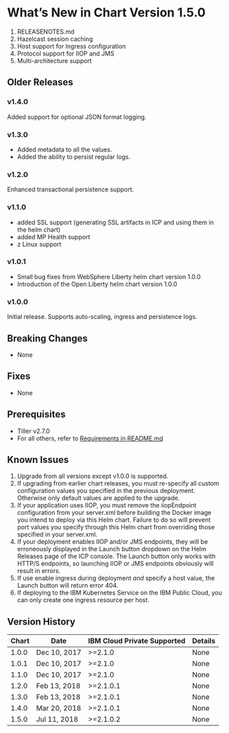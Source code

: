 # What’s New in Chart Version 1.5.0

1. RELEASENOTES.md
1. Hazelcast session caching 
1. Host support for Ingress configuration
1. Protocol support for IIOP and JMS 
1. Multi-architecture support 

## Older Releases 

### v1.4.0

Added support for optional JSON format logging.

### v1.3.0

- Added metadata to all the values.
- Added the ability to persist regular logs.

### v1.2.0

Enhanced transactional persistence support.

### v1.1.0

- added SSL support (generating SSL artifacts in ICP and using them in the helm chart)
- added MP Health support
- z Linux support

### v1.0.1 

- Small bug fixes from WebSphere Liberty helm chart version 1.0.0
- Introduction of the Open Liberty helm chart version 1.0.0

### v1.0.0 

Initial release. Supports auto-scaling, ingress and persistence logs.

## Breaking Changes
  - None 

## Fixes
  - None

## Prerequisites
  - Tiller v2.7.0 
  - For all others, refer to [Requirements in README.md](/stable/ibm-websphere-liberty/README.md)

## Known Issues

1. Upgrade from all versions except v1.0.0 is supported. 
1. If upgrading from earlier chart releases, you must re-specify all custom configuration values you specified in the previous deployment.  Otherwise only default values are applied to the upgrade. 
1. If your application uses IIOP, you must remove the iiopEndpoint configuration from your server.xml before building the Docker image you intend to deploy via this Helm chart. Failure to do so will prevent port values you specify through this Helm chart from overriding those specified in your server.xml. 
1. If your deployment enables IIOP and/or JMS endpoints, they will be erroneously displayed in the Launch button dropdown on the Helm Releases page of the ICP console. The Launch button only works with HTTP/S endpoints, so launching IIOP or JMS endpoints obviously will result in errors. 
1. If use enable ingress during deployment _and_ specify a host value, the Launch button will return error 404. 
1. If deploying to the IBM Kubernetes Service on the IBM Public Cloud, you can only create one ingress resource per host. 

## Version History

| Chart | Date          | IBM Cloud Private Supported | Details                      |
| ----- | ------------- | --------------------------- | ---------------------------- |
| 1.0.0 | Dec 10, 2017  | >=2.1.0                     | None                         |
| 1.0.1 | Dec 10, 2017  | >=2.1.0                     | None                         |
| 1.1.0 | Dec 10, 2017  | >=2.1.0                     | None                         |
| 1.2.0 | Feb 13, 2018  | >=2.1.0.1                   | None                         |
| 1.3.0 | Feb 13, 2018  | >=2.1.0.1                   | None                         |
| 1.4.0 | Mar 20, 2018  | >=2.1.0.1                   | None                         |
| 1.5.0 | Jul 11, 2018  | >=2.1.0.2                   | None                         |
